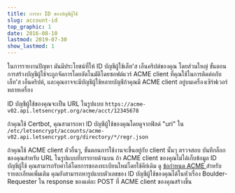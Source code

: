 ```yaml
---
title: การหา ID ของบัญชีผู้ใช้
slug: account-id
top_graphic: 1
date: 2016-08-10
lastmod: 2019-07-30
show_lastmod: 1
---
```



ในการรายงานปัญหา มันมีประโยชน์ที่ให้ ID บัญชีผู้ใช้เล็ท'ส เอ็นคริปต์ของคุณ โดยส่วนใหญ่ ขั้นตอนการสร้างบัญชีผู้ใช้จะถูกจัดการโดยอัตโนมัติโดยซอฟต์แวร์​ ACME client ที่คุณใช้ในการติดต่อกับเล็ท'ส เอ็นคริปต์, และคุณอาจจะมีบัญชีผู้ใช้หลายบัญชีถ้าคุณมี ACME client อยู่บนเครื่องเซิร์ฟเวอร์หลายเครื่อง

ID บัญชีผู้ใช้ของคุณจะเป็น URL ในรูปแบบ `https://acme-v02.api.letsencrypt.org/acme/acct/12345678`

ถ้าคุณใช้ Certbot, คุณสามารถหา ID บัญชีผู้ใช้ของคุณโดยดูจากฟิลด์ "uri" ใน `/etc/letsencrypt/accounts/acme-v02.api.letsencrypt.org/directory/*/regr.json`

ถ้าคุณใช้ ACME client ตัวอื่นๆ, ขั้นตอนการใช้งานจะขึ้นอยู่กับ client นั้นๆ ตรวจสอบ บันทึกล็อกของคุณสำหรับ URL ในรูปแบบที่บรรยายด้านบน ถ้า ACME client ของคุณไม่ได้เก็บข้อมูล ID บัญชีผู้ใช้ คุณสามารถรับค่าได้โดยการขอลงทะเบียนใหม่โดยใช้คีย์เดิม ดู [ข้อกำหนด ACME ](https://tools.ietf.org/html/rfc8555#section-7.3) สำหรับรายละเอียดเพิ่มเติม คุณยังสามารถหารูปแบบตัวเลขของ ID บัญชีผู้ใช้ของคุณได้ในหัวเรื่อง Boulder-Requester ใน response ของแต่ละ POST ที่ ACME client ของคุณสร้างขึ้น
